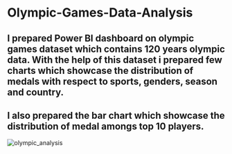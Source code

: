 # Olympic-Games-Data-Analysis

## I prepared Power BI dashboard on olympic games dataset which contains 120 years olympic data. With the help of this dataset i  prepared few charts which showcase the distribution of medals with respect to sports, genders, season and country. 
## I also prepared the bar chart which showcase the distribution of medal amongs top 10 players.
![olympic_analysis](https://user-images.githubusercontent.com/108218856/230786705-777f3111-e061-4adc-8b4f-e5333c6fd652.PNG)
